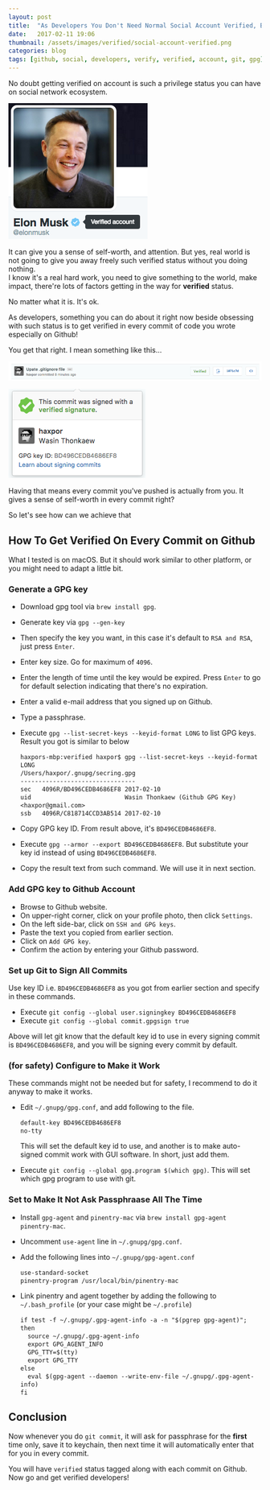 ```yaml
---
layout: post
title:  "As Developers You Don't Need Normal Social Account Verified, But You Might Need This Instead"
date:   2017-02-11 19:06
thumbnail: /assets/images/verified/social-account-verified.png
categories: blog
tags: [github, social, developers, verify, verified, account, git, gpg]
---
```


No doubt getting verified on account is such a privilege status you can have on social network ecosystem.

![Levels's verified account on twitter](/assets/images/verified/social-account-verified.png)

It can give you a sense of self-worth, and attention. But yes, real world is not going to give you away freely such verified status without you doing nothing.  
I know it's a real hard work, you need to give something to the world, make impact, there're lots of factors getting in the way for **verified** status.

No matter what it is. It's ok.

As developers, something you can do about it right now beside obsessing with such status is to get verified in every commit of code you wrote especially on Github!

You get that right. I mean something like this...

![verified on commit as shown on Github](/assets/images/verified/commit-verified.png)  

![verified on commit as shown on Github - 2](/assets/images/verified/commit-verified2.png)

Having that means every commit you've pushed is actually from you. It gives a sense of self-worth in every commit right?

So let's see how can we achieve that

## How To Get Verified On Every Commit on Github

What I tested is on macOS. But it should work similar to other platform, or you might need to adapt a little bit.

### Generate a GPG key

* Download gpg tool via `brew install gpg`.
* Generate key via `gpg --gen-key`
* Then specify the key you want, in this case it's default to `RSA and RSA`, just press `Enter`.
* Enter key size. Go for maximum of `4096`.
* Enter the length of time until the key would be expired. Press `Enter` to go for default selection indicating that there's no expiration.
* Enter a valid e-mail address that you signed up on Github.
* Type a passphrase.
* Execute `gpg --list-secret-keys --keyid-format LONG` to list GPG keys.  
   Result you got is similar to below  
   
   ```shell
   haxpors-mbp:verified haxpor$ gpg --list-secret-keys --keyid-format LONG
   /Users/haxpor/.gnupg/secring.gpg
   --------------------------------
   sec   4096R/BD496CEDB4686EF8 2017-02-10
   uid                          Wasin Thonkaew (Github GPG Key) <haxpor@gmail.com>
   ssb   4096R/C818714CCD3AB514 2017-02-10
   ```
* Copy GPG key ID. From result above, it's `BD496CEDB4686EF8`.
* Execute `gpg --armor --export BD496CEDB4686EF8`. But substitute your key id instead of using `BD496CEDB4686EF8`.
* Copy the result text from such command. We will use it in next section.

### Add GPG key to Github Account

* Browse to Github website.
* On upper-right corner, click on your profile photo, then click `Settings`.
* On the left side-bar, click on `SSH and GPG keys`.
* Paste the text you copied from earlier section.
* Click on `Add GPG key`.
* Confirm the action by entering your Github password.

### Set up Git to Sign All Commits

Use key ID i.e. `BD496CEDB4686EF8` as you got from earlier section and specify in these commands.

* Execute `git config --global user.signingkey BD496CEDB4686EF8`
* Execute `git config --global commit.gpgsign true`

Above will let git know that the default key id to use in every signing commit is `BD496CEDB4686EF8`, and you will be signing every commit by default.

### (for safety) Configure to Make it Work

These commands might not be needed but for safety, I recommend to do it anyway to make it works.

* Edit `~/.gnupg/gpg.conf`, and add following to the file.  
   
   ```shell
   default-key BD496CEDB4686EF8
   no-tty
   ```
   
   This will set the default key id to use, and another is to make auto-signed commit work with GUI software. In short, just add them.
* Execute `git config --global gpg.program $(which gpg)`. This will set which gpg program to use with git.

### Set to Make It Not Ask Passphraase All The Time

* Install `gpg-agent` and `pinentry-mac` via `brew install gpg-agent pinentry-mac`.
* Uncomment `use-agent` line in `~/.gnupg/gpg.conf`.
* Add the following lines into `~/.gnupg/gpg-agent.conf`  
   
   ```shell
   use-standard-socket
   pinentry-program /usr/local/bin/pinentry-mac
   ```
* Link pinentry and agent together by adding the following to `~/.bash_profile` (or your case might be `~/.profile`)
   
   ```shell
   if test -f ~/.gnupg/.gpg-agent-info -a -n "$(pgrep gpg-agent)"; then
     source ~/.gnupg/.gpg-agent-info
     export GPG_AGENT_INFO
     GPG_TTY=$(tty)
     export GPG_TTY
   else
     eval $(gpg-agent --daemon --write-env-file ~/.gnupg/.gpg-agent-info)
   fi
   ```

## Conclusion

Now whenever you do `git commit`, it will ask for passphrase for the **first** time only, save it to keychain, then next time it will automatically enter that for you in every commit.

You will have `verified` status tagged along with each commit on Github.  
Now go and get verified developers!
